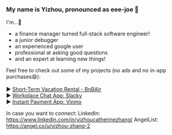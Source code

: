 ### My name is Yizhou, pronounced as eee-joe 👋

I'm...🤔
  * a finance manager turned full-stack software engineer!
  * a junior debugger
  * an experienced google user
  * professional at asking good questions
  * and an expert at learning new things!

Feel free to check out some of my projects (no ads and no in-app purchases😄):
  <br />
  <br />
  :arrow_forward: [Short-Term Vacation Rental - BnBAir](https://bnbair-clone.herokuapp.com)
  <br />
  :arrow_forward: [Workplace Chat App: Slacky](https://slack-clone-ca0w.onrender.com)
  <br />
  :arrow_forward: [Instant Payment App: Vinmo](https://venmo-clone.onrender.com/)
  
In case you want to connect:
LinkedIn: https://www.linkedin.com/in/yizhoucatherinezhang/
AngelList: https://angel.co/u/yizhou-zhang-2


<!--
**OneBoatFly/OneBoatFly** is a ✨ _special_ ✨ repository because its `README.md` (this file) appears on your GitHub profile.

Here are some ideas to get you started:

- 🔭 I’m currently working on ...
- 🌱 I’m currently learning ...
- 👯 I’m looking to collaborate on ...
- 🤔 I’m looking for help with ...
- 💬 Ask me about ...
- 📫 How to reach me: ...
- 😄 Pronouns: ...
- ⚡ Fun fact: ...
-->
